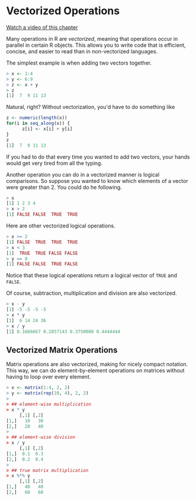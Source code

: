 # Vectorized Operations

[Watch a video of this chapter](https://youtu.be/YH3qtw7mTyA)



Many operations in R are _vectorized_, meaning that operations occur
in parallel in certain R objects. This allows you to write code that
is efficient, concise, and easier to read than in non-vectorized
languages.

The simplest example is when adding two vectors together.


```r
> x <- 1:4
> y <- 6:9 
> z <- x + y
> z
[1]  7  9 11 13
```

Natural, right? Without vectorization, you'd have to do something like


```r
z <- numeric(length(x))
for(i in seq_along(x)) {
      z[i] <- x[i] + y[i]
}
z
[1]  7  9 11 13
```

If you had to do that every time you wanted to add two vectors, your
hands would get very tired from all the typing.

Another operation you can do in a vectorized manner is logical
comparisons. So suppose you wanted to know which elements of a vector
were greater than 2. You could do he following.


```r
> x
[1] 1 2 3 4
> x > 2
[1] FALSE FALSE  TRUE  TRUE
```

Here are other vectorized logical operations.


```r
> x >= 2
[1] FALSE  TRUE  TRUE  TRUE
> x < 3
[1]  TRUE  TRUE FALSE FALSE
> y == 8
[1] FALSE FALSE  TRUE FALSE
```

Notice that these logical operations return a logical vector of `TRUE`
and `FALSE`.


Of course, subtraction, multiplication and division are also vectorized.


```r
> x - y
[1] -5 -5 -5 -5
> x * y
[1]  6 14 24 36
> x / y
[1] 0.1666667 0.2857143 0.3750000 0.4444444
```

## Vectorized Matrix Operations

Matrix operations are also vectorized, making for nicely compact
notation. This way, we can do element-by-element operations on
matrices without having to loop over every element.


```r
> x <- matrix(1:4, 2, 2)
> y <- matrix(rep(10, 4), 2, 2)
> 
> ## element-wise multiplication
> x * y       
     [,1] [,2]
[1,]   10   30
[2,]   20   40
> 
> ## element-wise division
> x / y       
     [,1] [,2]
[1,]  0.1  0.3
[2,]  0.2  0.4
> 
> ## true matrix multiplication
> x %*% y     
     [,1] [,2]
[1,]   40   40
[2,]   60   60
```


